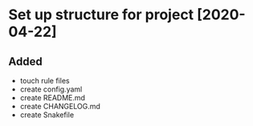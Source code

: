 # Set up structure for  project [2020-04-22]

## Added
- touch rule files
- create config.yaml
- create README.md
- create CHANGELOG.md
- create Snakefile
